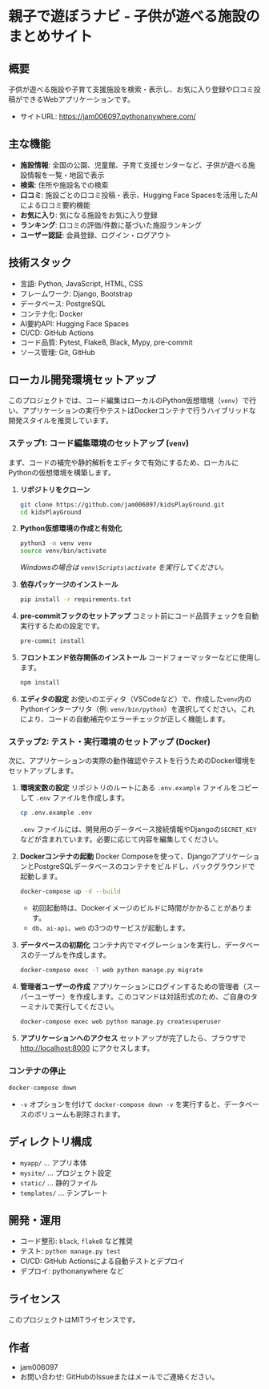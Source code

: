 # 親子で遊ぼうナビ - 子供が遊べる施設のまとめサイト

## 概要
子供が遊べる施設や子育て支援施設を検索・表示し、お気に入り登録や口コミ投稿ができるWebアプリケーションです。

- サイトURL: https://jam006097.pythonanywhere.com/



## 主な機能

- **施設情報**: 全国の公園、児童館、子育て支援センターなど、子供が遊べる施設情報を一覧・地図で表示
- **検索**: 住所や施設名での検索
- **口コミ**: 施設ごとの口コミ投稿・表示、Hugging Face Spacesを活用したAIによる口コミ要約機能
- **お気に入り**: 気になる施設をお気に入り登録
- **ランキング**: 口コミの評価/件数に基づいた施設ランキング
- **ユーザー認証**: 会員登録、ログイン・ログアウト

## 技術スタック
- 言語: Python, JavaScript, HTML, CSS
- フレームワーク: Django, Bootstrap
- データベース: PostgreSQL
- コンテナ化: Docker
- AI要約API: Hugging Face Spaces
- CI/CD: GitHub Actions
- コード品質: Pytest, Flake8, Black, Mypy, pre-commit
- ソース管理: Git, GitHub

## ローカル開発環境セットアップ

このプロジェクトでは、コード編集はローカルのPython仮想環境（`venv`）で行い、アプリケーションの実行やテストはDockerコンテナで行うハイブリッドな開発スタイルを推奨しています。

### ステップ1: コード編集環境のセットアップ (`venv`)

まず、コードの補完や静的解析をエディタで有効にするため、ローカルにPythonの仮想環境を構築します。

1.  **リポジトリをクローン**
    ```bash
    git clone https://github.com/jam006097/kidsPlayGround.git
    cd kidsPlayGround
    ```

2.  **Python仮想環境の作成と有効化**
    ```bash
    python3 -m venv venv
    source venv/bin/activate
    ```
    *Windowsの場合は `venv\Scripts\activate` を実行してください。*

3.  **依存パッケージのインストール**
    ```bash
    pip install -r requirements.txt
    ```

4.  **pre-commitフックのセットアップ**
    コミット前にコード品質チェックを自動実行するための設定です。
    ```bash
    pre-commit install
    ```

5.  **フロントエンド依存関係のインストール**
    コードフォーマッターなどに使用します。
    ```bash
    npm install
    ```

6.  **エディタの設定**
    お使いのエディタ（VSCodeなど）で、作成した`venv`内のPythonインタープリタ（例: `venv/bin/python`）を選択してください。これにより、コードの自動補完やエラーチェックが正しく機能します。


### ステップ2: テスト・実行環境のセットアップ (Docker)

次に、アプリケーションの実際の動作確認やテストを行うためのDocker環境をセットアップします。

1.  **環境変数の設定**
    リポジトリのルートにある `.env.example` ファイルをコピーして `.env` ファイルを作成します。
    ```bash
    cp .env.example .env
    ```
    `.env` ファイルには、開発用のデータベース接続情報やDjangoの`SECRET_KEY`などが含まれています。必要に応じて内容を編集してください。

2.  **Dockerコンテナの起動**
    Docker Composeを使って、DjangoアプリケーションとPostgreSQLデータベースのコンテナをビルドし、バックグラウンドで起動します。
    ```bash
    docker-compose up -d --build
    ```
    - 初回起動時は、Dockerイメージのビルドに時間がかかることがあります。
    - `db`、`ai-api`、`web` の3つのサービスが起動します。

3.  **データベースの初期化**
    コンテナ内でマイグレーションを実行し、データベースのテーブルを作成します。
    ```bash
    docker-compose exec -T web python manage.py migrate
    ```

4.  **管理者ユーザーの作成**
    アプリケーションにログインするための管理者（スーパーユーザー）を作成します。このコマンドは対話形式のため、ご自身のターミナルで実行してください。
    ```bash
    docker-compose exec web python manage.py createsuperuser
    ```

5.  **アプリケーションへのアクセス**
    セットアップが完了したら、ブラウザで [http://localhost:8000](http://localhost:8000) にアクセスします。

### コンテナの停止
```bash
docker-compose down
```
- `-v` オプションを付けて `docker-compose down -v` を実行すると、データベースのボリュームも削除されます。

## ディレクトリ構成
- `myapp/` ... アプリ本体
- `mysite/` ... プロジェクト設定
- `static/` ... 静的ファイル
- `templates/` ... テンプレート

## 開発・運用
- コード整形: `black`, `flake8` など推奨
- テスト: `python manage.py test`
- CI/CD: GitHub Actionsによる自動テストとデプロイ
- デプロイ: pythonanywhere など

## ライセンス
このプロジェクトはMITライセンスです。

## 作者
- jam006097
- お問い合わせ: GitHubのIssueまたはメールでご連絡ください。
